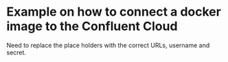 # Example on how to connect a docker image to the Confluent Cloud

Need to replace the place holders with the correct URLs, username and secret.
